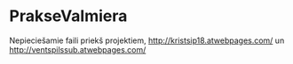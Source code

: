 # PrakseValmiera
Nepieciešamie faili priekš projektiem, http://kristsip18.atwebpages.com/ un http://ventspilssub.atwebpages.com/
